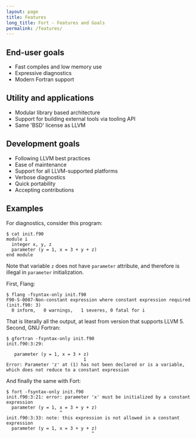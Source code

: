 ```yaml
---
layout: page
title: Features
long_title: Fort - Features and Goals
permalink: /features/
---
```


## End-user goals

- Fast compiles and low memory use
- Expressive diagnostics
- Modern Fortran support

## Utility and applications

- Modular library based architecture
- Support for building external tools via tooling API
- Same 'BSD' license as LLVM

## Development goals

- Following LLVM best practices
- Ease of maintenance
- Support for all LLVM-supported platforms
- Verbose diagnostics
- Quick portability
- Accepting contributions

## Examples

For diagnostics, consider this program:
```
$ cat init.f90
module i
  integer x, y, z
  parameter (y = 1, x = 3 + y + z)
end module
```

Note that variable `z` does not have `parameter` attribute, and therefore is illegal in `parameter` initialization.

First, Flang:
```
$ flang -fsyntax-only init.f90
F90-S-0087-Non-constant expression where constant expression required (init.f90: 3)
  0 inform,   0 warnings,   1 severes, 0 fatal for i
```

That is literally all the output, at least from version that supports LLVM 5. Second, GNU Fortran:
```
$ gfortran -fsyntax-only init.f90
init.f90:3:29:

   parameter (y = 1, x = 3 + z)
                             1
Error: Parameter 'z' at (1) has not been declared or is a variable, which does not reduce to a constant expression
```

And finally the same with Fort:
```
$ fort -fsyntax-only init.f90
init.f90:3:21: error: parameter 'x' must be initialized by a constant expression
  parameter (y = 1, x = 3 + y + z)
                    ^
init.f90:3:33: note: this expression is not allowed in a constant expression
  parameter (y = 1, x = 3 + y + z)
                                ^
```

